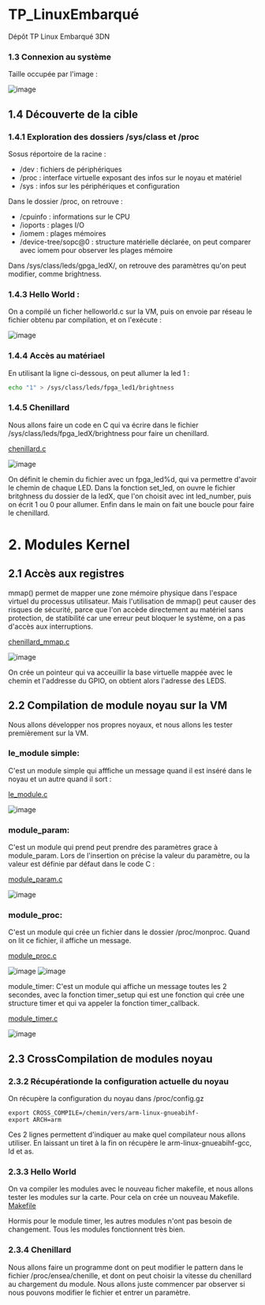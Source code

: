# TP_LinuxEmbarqué
Dépôt TP Linux Embarqué 3DN

### 1.3 Connexion au système
Taille occupée par l'image : 

![image](https://github.com/user-attachments/assets/f584fc46-c557-4bed-b30e-b67dec9b8056)


## 1.4 Découverte de la cible

### 1.4.1 Exploration des dossiers /sys/class et /proc
Sosus réportoire de la racine :
* /dev : fichiers de périphériques
* /proc : interface virtuelle exposant des infos sur le noyau et matériel
* /sys : infos sur les périphériques et configuration

Dans le dossier /proc, on retrouve :
* /cpuinfo : informations sur le CPU
* /ioports : plages I/O
* /iomem : plages mémoires 
* /device-tree/sopc@0 : structure matérielle déclarée, on peut comparer avec iomem pour observer les plages mémoire

Dans /sys/class/leds/gpga_ledX/, on retrouve des paramètres qu'on peut modifier, comme brightness.

### 1.4.3 Hello World :

On a compilé un ficher helloworld.c sur la VM, puis on envoie par réseau le fichier obtenu par compilation, et on l'exécute :

![image](https://github.com/user-attachments/assets/c88b0bd0-28c7-4806-a167-2eebaf4a623c)

### 1.4.4 Accès au matériael

En utilisant la ligne ci-dessous, on peut allumer la led 1 :

```bash
echo "1" > /sys/class/leds/fpga_led1/brightness
```

### 1.4.5 Chenillard

Nous allons faire un code en C qui va écrire dans le fichier /sys/class/leds/fpga_ledX/brightness pour faire un chenillard.

[chenillard.c](chenillard.c)

![image](https://github.com/user-attachments/assets/d4df5525-43b6-4a37-8947-cd27976f6200)

On définit le chemin du fichier avec un fpga_led%d, qui va permettre d'avoir le chemin de chaque LED. Dans la fonction set_led, on ouvre le fichier britghness du dossier de la ledX, que l'on choisit avec int led_number, puis on écrit 1 ou 0 pour allumer. Enfin dans le main on fait une boucle pour faire le chenillard.

# 2. Modules Kernel

## 2.1  Accès aux registres

mmap() permet de mapper une zone mémoire physique dans l'espace virtuel du processus utilisateur. Mais l'utilisation de mmap() peut causer des risques de sécurité, parce que l'on accède directement au matériel sans protection, de statibilité car une erreur peut bloquer le système, on a pas d'accès aux interruptions.

[chenillard_mmap.c](chenillard_mmap.c)

![image](https://github.com/user-attachments/assets/f3a63255-a588-49db-a36e-ea9aea82c7b3)

On crée un pointeur qui va acceuillir la base virtuelle mappée avec le chemin et l'addresse du GPIO, on obtient alors l'adresse des LEDS.

## 2.2 Compilation de module noyau sur la VM

Nous allons développer nos propres noyaux, et nous allons les tester premièrement sur la VM.

### le_module simple:
C'est un module simple qui afffiche un message quand il est inséré dans le noyau et un autre quand il sort :

[le_module.c](module/le_module.c)

![image](https://github.com/user-attachments/assets/742593a3-d78d-426d-967b-a9e10c1d1793)

### module_param: 
C'est un module qui prend peut prendre des paramètres grace à module_param. Lors de l'insertion on précise la valeur du paramètre, ou la valeur est définie par défaut dans le code C :

[module_param.c](module/module_param.c)

![image](https://github.com/user-attachments/assets/11701256-e052-49bf-9278-3e7b641ce35e)

### module_proc:
C'est un module qui crée un fichier dans le dossier /proc/monproc. Quand on lit ce fichier, il affiche un message.

[module_proc.c](module/module_proc.c)

![image](https://github.com/user-attachments/assets/7bdee49d-b0c3-4815-9b90-f493723aa59f)
![image](https://github.com/user-attachments/assets/ab70a840-bb6b-43eb-a01c-c4dce8ac71ae)


module_timer:
C'est un module qui affiche un message toutes les 2 secondes, avec la fonction timer_setup qui est une fonction qui crée une structure timer et qui va appeler la fonction timer_callback.

[module_timer.c](module/timer.c)

![image](https://github.com/user-attachments/assets/ee43a44b-328a-4517-bb84-bddb9538c3b5)

## 2.3 CrossCompilation de modules noyau

### 2.3.2 Récupérationde la configuration actuelle du noyau

On récupère la configuration du noyau dans /proc/config.gz
```
export CROSS_COMPILE=/chemin/vers/arm-linux-gnueabihf-
export ARCH=arm
```
Ces 2 lignes permettent d'indiquer au make quel compilateur nous allons utiliser. En laissant un tiret à la fin on récupère le arm-linux-gnueabihf-gcc, ld et as.

### 2.3.3 Hello World

On va compiler les modules avec le nouveau ficher makefile, et nous allons tester les modules sur la carte. Pour cela on crée un nouveau Makefile.
[Makefile](module_fpga/Makefile)

Hormis pour le module timer, les autres modules n'ont pas besoin de changement. 
Tous les modules fonctionnent très bien.

### 2.3.4 Chenillard

Nous allons faire un programme dont on peut modifier le pattern dans le fichier /proc/ensea/chenille, et dont on peut choisir la vitesse du chenillard au chargement du module. Nous allons juste commencer par observer si nous pouvons modifier le fichier et entrer un paramètre.

